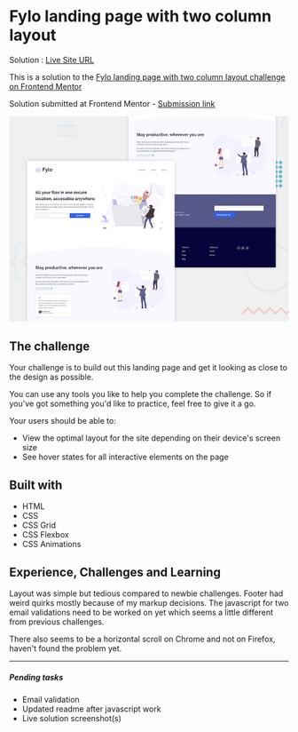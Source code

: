 # Fylo landing page with two column layout

Solution : [Live Site URL](https://frontend-mentor-challenges-ecru.vercel.app/fylo-landing-page-with-two-column-layout/)

This is a solution to the [Fylo landing page with two column layout challenge on Frontend Mentor](https://www.frontendmentor.io/challenges/fylo-landing-page-with-two-column-layout-5ca5ef041e82137ec91a50f5)

Solution submitted at Frontend Mentor - [Submission link](https://www.frontendmentor.io/solutions/fylo-landing-page-with-two-column-layout-WN7TjlEuE)

![Design preview for the Fylo landing page with two column layout challenge](./design/desktop-preview.jpg)
 
## The challenge

Your challenge is to build out this landing page and get it looking as close to the design as possible.

You can use any tools you like to help you complete the challenge. So if you've got something you'd like to practice, feel free to give it a go.

Your users should be able to: 

- View the optimal layout for the site depending on their device's screen size
- See hover states for all interactive elements on the page

## Built with
- HTML
- CSS
- CSS Grid
- CSS Flexbox
- CSS Animations

## Experience, Challenges and Learning

Layout was simple but tedious compared to newbie challenges. Footer had weird quirks mostly because of my markup decisions.
The javascript for two email validations need to be worked on yet which seems a little different from previous challenges.

There also seems to be a horizontal scroll on Chrome and not on Firefox, haven't found the problem yet. 

----

##### Pending tasks

- Email validation
- Updated readme after javascript work
- Live solution screenshot(s)